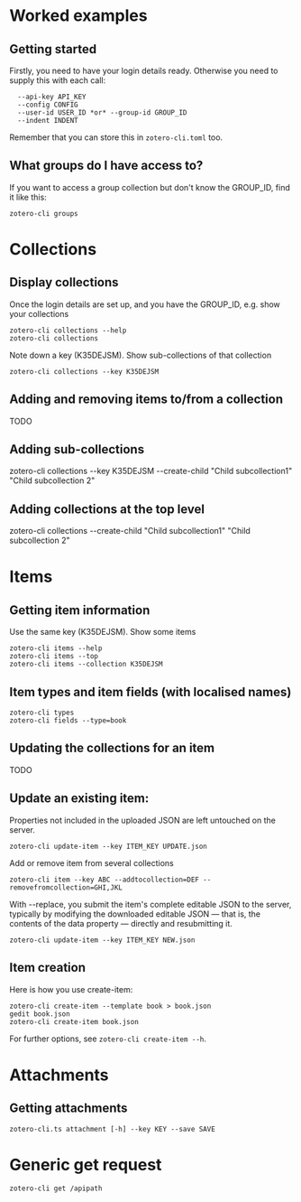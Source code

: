 # Worked examples

## Getting started

Firstly, you need to have your login details ready. Otherwise you need to supply this with each call:

```
  --api-key API_KEY
  --config CONFIG
  --user-id USER_ID *or* --group-id GROUP_ID
  --indent INDENT
```

Remember that you can store this in `zotero-cli.toml` too.

## What groups do I have access to?

If you want to access a group collection but don't know the GROUP_ID, find it like this:

```
zotero-cli groups
```

# Collections

## Display collections

Once the login details are set up, and you have the GROUP_ID, e.g. show your collections

```
zotero-cli collections --help
zotero-cli collections
```

Note down a key (K35DEJSM). Show sub-collections of that collection

```
zotero-cli collections --key K35DEJSM
```

## Adding and removing items to/from a collection

TODO

## Adding sub-collections

zotero-cli collections --key K35DEJSM --create-child "Child subcollection1" "Child subcollection 2"

## Adding collections at the top level

zotero-cli collections --create-child "Child subcollection1" "Child subcollection 2"

# Items

## Getting item information

Use the same key (K35DEJSM). Show some items

```
zotero-cli items --help
zotero-cli items --top
zotero-cli items --collection K35DEJSM
```

## Item types and item fields (with localised names)

```
zotero-cli types
zotero-cli fields --type=book
```

## Updating the collections for an item

TODO

## Update an existing item:

Properties not included in the uploaded JSON are left untouched on the server.

```
zotero-cli update-item --key ITEM_KEY UPDATE.json
```

Add or remove item from several collections

```
zotero-cli item --key ABC --addtocollection=DEF --removefromcollection=GHI,JKL
```

With --replace, you submit the item's complete editable JSON to the server, typically by modifying the downloaded editable JSON — that is, the contents of the data property — directly and resubmitting it.

```
zotero-cli update-item --key ITEM_KEY NEW.json
```

## Item creation

Here is how you use create-item:

```
zotero-cli create-item --template book > book.json
gedit book.json
zotero-cli create-item book.json
```

For further options, see `zotero-cli create-item --h`.

# Attachments

## Getting attachments

```
zotero-cli.ts attachment [-h] --key KEY --save SAVE
```

# Generic get request

```
zotero-cli get /apipath
```
